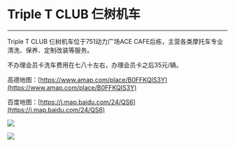 # Triple T CLUB 仨树机车
---

Triple T CLUB 仨树机车位于751动力广场ACE CAFE后栋，主营各类摩托车专业清洗、保养、定制改装等服务。

不办理会员卡洗车费用在七八十左右，办理会员卡之后35元/辆。

高德地图：[https://www.amap.com/place/B0FFKQIS3Y](https://www.amap.com/place/B0FFKQIS3Y)

百度地图：[https://j.map.baidu.com/24/QS6](https://j.map.baidu.com/24/QS6)

![](https://cdn.jsdelivr.net/gh/EngrZhou/MoYouClubPic@master/2021/20210401162241.jpg)

![](https://cdn.jsdelivr.net/gh/EngrZhou/MoYouClubPic@master/2021/20210401162250.jpg)